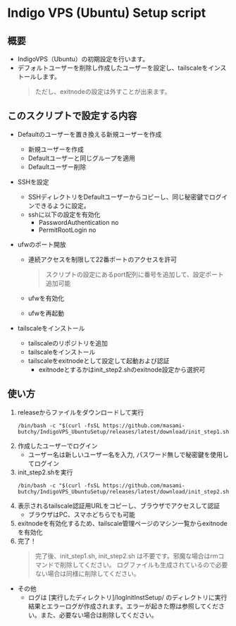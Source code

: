 # Indigo VPS (Ubuntu) Setup script

## 概要

- IndigoVPS（Ubuntu）の初期設定を行います。
- デフォルトユーザーを削除し作成したユーザーを設定し、tailscaleをインストールします。
    > ただし、exitnodeの設定は外すことが出来ます。

## このスクリプトで設定する内容

- Defaultのユーザーを置き換える新規ユーザーを作成
    - 新規ユーザーを作成
    - Defaultユーザーと同じグループを適用
    - Defaultユーザー削除

- SSHを設定
    - SSHディレクトリをDefaultユーザーからコピーし、同じ秘密鍵でログインできるように設定。
    - sshに以下の設定を有効化
        - PasswordAuthentication no
        - PermitRootLogin no

- ufwのポート開放
    - 連続アクセスを制限して22番ポートのアクセスを許可  
        > スクリプトの設定にあるport配列に番号を追加して、設定ポート追加可能
        
    - ufwを有効化
    - ufwを再起動

- tailscaleをインストール
    - tailscaleのリポジトリを追加
    - tailscaleをインストール
    - tailscaleをexitnodeとして設定して起動および認証
        - exitnodeとするかはinit_step2.shのexitnode設定から選択可

## 使い方

1. releaseからファイルをダウンロードして実行
    ```
    /bin/bash -c "$(curl -fsSL https://github.com/masami-butchy/IndigoVPS_UbuntuSetup/releases/latest/download/init_step1.sh)
    ```
2. 作成したユーザーでログイン
    - ユーザー名は新しいユーザー名を入力, パスワード無しで秘密鍵を使用してログイン
3. init_step2.shを実行
    ```
    /bin/bash -c "$(curl -fsSL https://github.com/masami-butchy/IndigoVPS_UbuntuSetup/releases/latest/download/init_step2.sh)
    ```
4. 表示されるtailscale認証用URLをコピーし、ブラウザでアクセスして認証
    - ブラウザはPC、スマホどちらでも可能
5. exitnodeを有効化するため、tailscale管理ページのマシン一覧からexitnodeを有効化
6. 完了！
    > 完了後、init_step1.sh, init_step2.sh は不要です。邪魔な場合はrmコマンドで削除してください。
    ログファイルも生成されているので必要ない場合は同様に削除してください。

- その他
    - ログは [実行したディレクトリ]/logInitInstSetup/ のディレクトリに実行結果とエラーログが作成されます。エラーが起きた際は参照してください。また、必要ない場合は削除してください。
